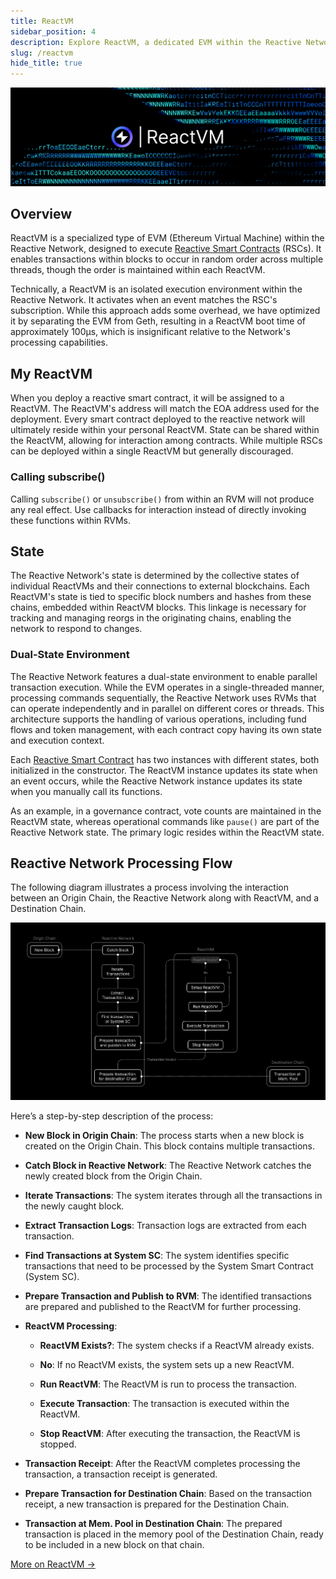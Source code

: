 ```yaml
---
title: ReactVM
sidebar_position: 4
description: Explore ReactVM, a dedicated EVM within the Reactive Network for executing Reactive Smart Contracts. It enables random transactions while maintaining order, serving as a sandbox for contract deployment.
slug: /reactvm
hide_title: true
---
```


![ReactVM Image](./img/rvm.jpg)

## Overview

ReactVM is a specialized type of EVM (Ethereum Virtual Machine) within the Reactive Network, designed to execute [Reactive Smart Contracts](./reactive-smart-contracts.md) (RSCs). It enables transactions within blocks to occur in random order across multiple threads, though the order is maintained within each ReactVM.

Technically, a ReactVM is an isolated execution environment within the Reactive Network. It activates when an event matches the RSC's subscription. While this approach adds some overhead, we have optimized it by separating the EVM from Geth, resulting in a ReactVM boot time of approximately 100μs, which is insignificant relative to the Network's processing capabilities.

## My ReactVM

When you deploy a reactive smart contract, it will be assigned to a ReactVM. The ReactVM's address will match the EOA address used for the deployment. Every smart contract deployed to the reactive network will ultimately reside within your personal ReactVM. State can be shared within the ReactVM, allowing for interaction among contracts. While multiple RSCs can be deployed within a single ReactVM but generally discouraged.

### Calling subscribe()

Calling `subscribe()` or `unsubscribe()` from within an RVM will not produce any real effect. Use callbacks for interaction instead of directly invoking these functions within RVMs.

## State

The Reactive Network's state is determined by the collective states of individual ReactVMs and their connections to external blockchains. Each ReactVM's state is tied to specific block numbers and hashes from these chains, embedded within ReactVM blocks. This linkage is necessary for tracking and managing reorgs in the originating chains, enabling the network to respond to changes.

### Dual-State Environment

The Reactive Network features a dual-state environment to enable parallel transaction execution. While the EVM operates in a single-threaded manner, processing commands sequentially, the Reactive Network uses RVMs that can operate independently and in parallel on different cores or threads. This architecture supports the handling of various operations, including fund flows and token management, with each contract copy having its own state and execution context.

Each [Reactive Smart Contract](./reactive-smart-contracts.md) has two instances with different states, both initialized in the constructor. The ReactVM instance updates its state when an event occurs, while the Reactive Network instance updates its state when you manually call its functions.

As an example, in a governance contract, vote counts are maintained in the ReactVM state, whereas operational commands like `pause()` are part of the Reactive Network state. The primary logic resides within the ReactVM state.

## Reactive Network Processing Flow

The following diagram illustrates a process involving the interaction between an Origin Chain, the Reactive Network along with ReactVM, and a Destination Chain.

![Reactive Network Lifecycle](./img/global-processing-flow.png)

Here’s a step-by-step description of the process:

- **New Block in Origin Chain**: The process starts when a new block is created on the Origin Chain. This block contains multiple transactions.

- **Catch Block in Reactive Network**: The Reactive Network catches the newly created block from the Origin Chain.

- **Iterate Transactions**: The system iterates through all the transactions in the newly caught block.

- **Extract Transaction Logs**: Transaction logs are extracted from each transaction.

- **Find Transactions at System SC**: The system identifies specific transactions that need to be processed by the System Smart Contract (System SC).

- **Prepare Transaction and Publish to RVM**: The identified transactions are prepared and published to the ReactVM for further processing.

- **ReactVM Processing**:

    - **ReactVM Exists?**: The system checks if a ReactVM already exists.

    - **No**: If no ReactVM exists, the system sets up a new ReactVM.

    - **Run ReactVM**: The ReactVM is run to process the transaction.

    - **Execute Transaction**: The transaction is executed within the ReactVM.

    - **Stop ReactVM**: After executing the transaction, the ReactVM is stopped.

- **Transaction Receipt**: After the ReactVM completes processing the transaction, a transaction receipt is generated.

- **Prepare Transaction for Destination Chain**: Based on the transaction receipt, a new transaction is prepared for the Destination Chain.

- **Transaction at Mem. Pool in Destination Chain**: The prepared transaction is placed in the memory pool of the Destination Chain, ready to be included in a new block on that chain.

[More on ReactVM →](../education/module-1/react-vm.md)
